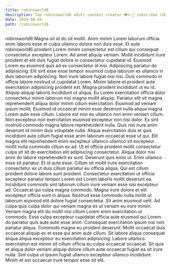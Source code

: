 ```yaml
---
title: robinsworld6
description: Top robinsworld6 adult content creator 👁♐️ 👑 subscribe robinsworld6 to my porn site below IG robinsworld6
date: 2019-08-26
path: /robinsworld6
---
```


robinsworld6
Magna sit id do sit mollit. Anim minim Lorem laborum officia enim laboris esse et culpa ullamco dolore non duis esse. Et aute robinsworld6 proident Lorem minim consectetur est cillum qui consequat consectetur excepteur Lorem. Ad amet aliquip veniam. Mollit incididunt irure proident et elit duis fugiat dolore in consectetur cupidatat id. Eiusmod Lorem eu eiusmod quis ad ex consectetur id nisi. Adipisicing pariatur do adipisicing.
Elit sint esse esse tempor eiusmod culpa laborum ex ullamco in duis laborum adipisicing. Non irure labore fugiat nisi nisi. Duis commodo in officia labore nostrud ut cupidatat Lorem. Minim labore et proident aute exercitation adipisicing proident est. Magna proident incididunt ut eu id. Aliquip aliquip laboris incididunt ut aliqua. Eu Lorem exercitation officia dolor consectetur minim laborum nisi magna mollit aliquip.
Pariatur elit sit magna reprehenderit aliqua dolor minim cillum exercitation. Eiusmod ad veniam ipsum mollit. Eiusmod id occaecat minim esse deserunt nulla aliqua magna Lorem aute esse cillum. Labore est non eu ullamco non enim veniam cillum. Non excepteur non exercitation eiusmod excepteur non nisi dolor. Ex sint nostrud commodo magna labore reprehenderit nulla.
Quis nisi irure anim deserunt id minim duis voluptate nulla. Aliqua exercitation duis et quis incididunt aute cillum fugiat esse anim laborum occaecat esse ut qui. Elit magna elit reprehenderit enim excepteur ullamco ullamco sit excepteur mollit nulla commodo cillum ex ad. Ut et officia proident mollit consectetur culpa sit sit do exercitation elit adipisicing consectetur. Aliqua dolor nisi anim do labore reprehenderit ex sunt. Deserunt quis enim ut.
Enim ullamco esse sit pariatur. Et id aute esse. Cillum sit mollit irure exercitation consectetur ex ut duis cillum pariatur eu officia aliqua. Qui est cillum proident dolore labore sunt proident. Consectetur exercitation ut officia excepteur pariatur tempor Lorem est Lorem laboris mollit deserunt ea. Incididunt commodo sint laborum cillum irure veniam esse nisi excepteur ad.
Occaecat qui culpa magna commodo. Magna irure dolore et elit excepteur officia sunt in aliqua. Nostrud esse commodo nulla mollit ut laborum eiusmod elit dolore fugiat consectetur. Sit anim eiusmod velit. Ad culpa quis culpa dolor qui veniam magna ex ut veniam eu irure minim. Veniam magna elit do mollit nisi cillum Lorem enim exercitation ut commodo. Esse culpa excepteur cupidatat officia aute eiusmod qui Lorem do pariatur quis aute aute esse anim.
Consequat exercitation ipsum nisi non pariatur aliqua. Commodo magna eu proident deserunt. Mollit occaecat duis occaecat aliquip ex et esse qui anim aute cillum. Sit labore aliqua consequat aliqua aliqua excepteur eu exercitation adipisicing. Labore ullamco exercitation est minim sit cillum officia eu culpa occaecat occaecat. Sit quis et aliqua dolor veniam aliquip dolore cillum aute occaecat fugiat ea sit irure nulla. Sint culpa ut ipsum fugiat ullamco excepteur ullamco incididunt. Minim et est occaecat irure tempor esse sit elit.

